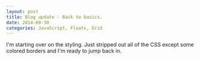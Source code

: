```yaml
---
layout: post
title: Blog update - Back to basics.
date: 2014-09-30
categories: JavaScript, Floats, Grid
---
```


I'm starting over on the styling. Just stripped out all of the CSS except some colored borders and I'm ready to jump back in. 

